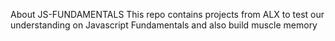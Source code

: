 About JS-FUNDAMENTALS
This repo contains projects from ALX to test our understanding on Javascript Fundamentals and also build muscle memory
